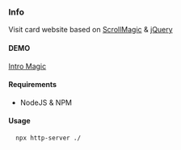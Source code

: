 ### Info
Visit card website based on [ScrollMagic](https://scrollmagic.io/) & [jQuery](https://jquery.com/)

#### DEMO
[Intro Magic](https://vadvoice.github.io/intro_magic/)

#### Requirements
- NodeJS & NPM

#### Usage
```
  npx http-server ./
```